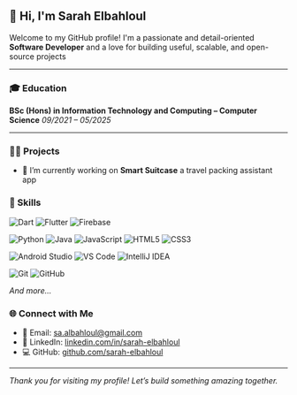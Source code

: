 ## 👋 Hi, I'm Sarah Elbahloul

Welcome to my GitHub profile! I'm a passionate and detail-oriented **Software Developer** and a love for building useful, scalable, and open-source projects

---
### 🎓 Education

**BSc (Hons) in Information Technology and Computing – Computer Science**
*09/2021 – 05/2025*

---
### 🧑‍💻 Projects
- 🔭 I’m currently working on **Smart Suitcase** a travel packing assistant app

### 🧰 Skills

![Dart](https://img.shields.io/badge/Dart-0175C2?style=for-the-badge&logo=dart&logoColor=white)
![Flutter](https://img.shields.io/badge/Flutter-02569B?style=for-the-badge&logo=flutter&logoColor=white)
![Firebase](https://img.shields.io/badge/Firebase-FFCA28?style=for-the-badge&logo=firebase&logoColor=black)

![Python](https://img.shields.io/badge/Python-3776AB?style=for-the-badge&logo=python&logoColor=white)
![Java](https://img.shields.io/badge/Java-007396?style=for-the-badge&logo=java&logoColor=white)
![JavaScript](https://img.shields.io/badge/JavaScript-F7DF1E?style=for-the-badge&logo=javascript&logoColor=black)
![HTML5](https://img.shields.io/badge/HTML5-E34F26?style=for-the-badge&logo=html5&logoColor=white)
![CSS3](https://img.shields.io/badge/CSS3-1572B6?style=for-the-badge&logo=css3&logoColor=white)

![Android Studio](https://img.shields.io/badge/Android%20Studio-3DDC84?style=for-the-badge&logo=android-studio&logoColor=white)
![VS Code](https://img.shields.io/badge/VS%20Code-007ACC?style=for-the-badge&logo=visual-studio-code&logoColor=white)
![IntelliJ IDEA](https://img.shields.io/badge/IntelliJ%20IDEA-000000?style=for-the-badge&logo=intellij-idea&logoColor=white)

![Git](https://img.shields.io/badge/Git-F05032?style=for-the-badge&logo=git&logoColor=white)
![GitHub](https://img.shields.io/badge/GitHub-181717?style=for-the-badge&logo=github&logoColor=white)

_And more..._

### 🌐 Connect with Me

- 📧 Email: [sa.albahloul@gmail.com](mailto:sa.albahloul@gmail.com)  
- 💼 LinkedIn: [linkedin.com/in/sarah-elbahloul](https://linkedin.com/in/sarah-elbahloul)  
- 💻 GitHub: [github.com/sarah-elbahloul](https://github.com/sarah-elbahloul)

---

_Thank you for visiting my profile! Let’s build something amazing together._

